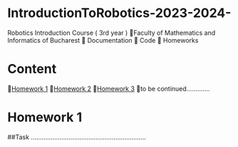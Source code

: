 # IntroductionToRobotics-2023-2024-
Robotics Introduction Course ( 3rd year )
📍Faculty of Mathematics and Informatics of Bucharest
🤖 Documentation
🤖 Code
🤖 Homeworks

# Content
🚨[Homework 1](#homework-1)
🚨[Homework 2](#homework-1)
🚨[Homework 3](#homework-1)
🚨to be continued.............
# Homework 1
##Task
................................................................
